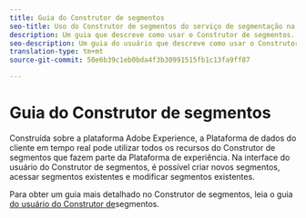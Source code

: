 ```yaml
---
title: Guia do Construtor de segmentos
seo-title: Uso do Construtor de segmentos do serviço de segmentação na Plataforma de dados do cliente em tempo real
description: Um guia que descreve como usar o Construtor de segmentos.
seo-description: Um guia do usuário que descreve como usar o Construtor de segmentos do serviço de segmentação na Plataforma de dados do cliente em tempo real.
translation-type: tm+mt
source-git-commit: 50e6b39c1eb0bda4f3b30991515fb1c13fa9ff87

---
```



# Guia do Construtor de segmentos

Construída sobre a plataforma Adobe Experience, a Plataforma de dados do cliente em tempo real pode utilizar todos os recursos do Construtor de segmentos que fazem parte da Plataforma de experiência. Na interface do usuário do Construtor de segmentos, é possível criar novos segmentos, acessar segmentos existentes e modificar segmentos existentes.

Para obter um guia mais detalhado no Construtor de segmentos, leia o guia [do usuário do Construtor de](../../segmentation/ui/overview.md)segmentos.
